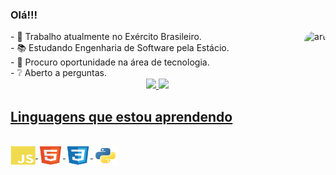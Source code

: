 ### Olá!!! ###
<img align="right" alt="art" height="150" style="border-radius:50px;" src="[https://media.discordapp.net/attachments/639956127056134178/890373478988013628/Publicacoes_Instagram_1_1.png?width=676&height=676](https://encrypted-tbn0.gstatic.com/images?q=tbn:ANd9GcS7-ZkCngoxktqXBNtG7qXtEKGkF-Vomu_tfw&usqp=CAU)">
- 🔭 Trabalho atualmente no Exército Brasileiro. <br>
- 📚 Estudando Engenharia de Software pela Estácio. <br>
- 💬 Procuro oportunidade na área de tecnologia. <br>
- ❔ Aberto a perguntas.<br>


<div align="center">
  <a href="https://github.com/IuryDiasCoelho">
  <img height="150em" src="https://github-readme-stats.vercel.app/api?username=IuryDiasCoelho&show_icons=true&theme=dracula&include_all_commits=true&count_private=true"/>
  <img height="150em" src="https://github-readme-stats.vercel.app/api/top-langs/?username=IuryDiasCoelho&layout=compact&langs_count=7&theme=dracula"/>
</div>

## Linguagens que estou aprendendo 

<div style="display: inline_block"><br>
  <img align="center" alt="Js" height="30" width="40" src="https://raw.githubusercontent.com/devicons/devicon/master/icons/javascript/javascript-plain.svg">
  <img align="center" alt="HTML" height="30" width="40" src="https://raw.githubusercontent.com/devicons/devicon/master/icons/html5/html5-original.svg">
  <img align="center" alt="CSS" height="30" width="40" src="https://raw.githubusercontent.com/devicons/devicon/master/icons/css3/css3-original.svg">
  <img align="center" alt="Python" height="30" width="40" src="https://raw.githubusercontent.com/devicons/devicon/master/icons/python/python-original.svg">
</div>

